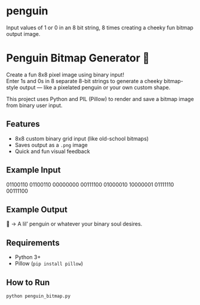 # penguin
Input values of 1 or 0 in an 8 bit string, 8 times creating a cheeky fun bitmap output image.
# Penguin Bitmap Generator 🐧

Create a fun 8x8 pixel image using binary input!  
Enter 1s and 0s in 8 separate 8-bit strings to generate a cheeky bitmap-style output — like a pixelated penguin or your own custom shape.

This project uses Python and PIL (Pillow) to render and save a bitmap image from binary user input.

## Features
- 8x8 custom binary grid input (like old-school bitmaps)
- Saves output as a `.png` image
- Quick and fun visual feedback

## Example Input
01100110
01100110
00000000
00111100
01000010
10000001
01111110
00111100


## Example Output
🧊 → A lil’ penguin or whatever your binary soul desires.

## Requirements
- Python 3+
- Pillow (`pip install pillow`)

## How to Run
```bash
python penguin_bitmap.py
